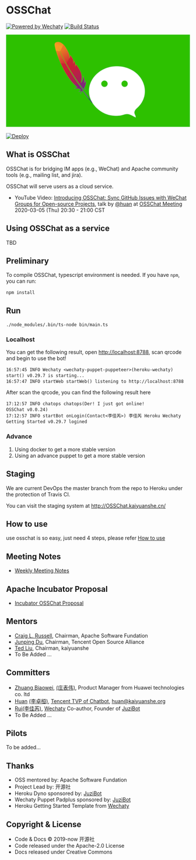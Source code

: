 # OSSChat

[![Powered by Wechaty](https://img.shields.io/badge/Powered%20By-Wechaty-brightgreen.svg)](https://github.com/wechaty/wechaty)
[![Build Status](https://travis-ci.com/kaiyuanshe/OSSChat.svg?branch=master)](https://travis-ci.com/kaiyuanshe/OSSChat)

![OSS Chat](docs/images/osschat-640x320.png)

[![Deploy](https://www.herokucdn.com/deploy/button.svg)](https://heroku.com/deploy)

## What is OSSChat

OSSChat is for bridging IM apps (e.g., WeChat) and Apache community tools (e.g., mailing list, and jira).

OSSChat will serve users as a cloud service.

- YouTube Video: [Introducing OSSChat: Sync GitHub Issues with WeChat Groups for Open-source Projects](https://youtu.be/HNksCmm_pvY), talk by [@huan](https://github.com/huan) at [OSSChat Meeting](https://shimo.im/docs/wGHydDxvWGjWKgDK) 2020-03-05 (Thu) 20:30 - 21:00 CST

## Using OSSChat as a service

TBD

## Preliminary

To compile OSSChat, typescript environment is needed. If you have `npm`, you can run:

```shell
npm install
```

## Run

```shell
./node_modules/.bin/ts-node bin/main.ts
```

### Localhost

You can get the following result, open <http://localhost:8788>, scan qrcode and begin to use the bot!

```shell
16:57:45 INFO Wechaty <wechaty-puppet-puppeteer>(heroku-wechaty) start() v0.29.7 is starting...
16:57:47 INFO startWeb startWeb() listening to http://localhost:8788
```

After scan the qrcode, you can find the following result here

```shell
17:12:57 INFO chatops chatops(Der! I just got online!
OSSChat v0.0.24)
17:12:57 INFO startBot onLogin(Contact<李佳芮>) 李佳芮 Heroku Wechaty Getting Started v0.29.7 logined
```

### Advance

1. Using docker to get a more stable version
2. Using an advance puppet to get a more stable version

## Staging

We are current DevOps the master branch from the repo to Heroku under the protection of Travis CI.

You can visit the staging system at <http://OSSChat.kaiyuanshe.cn/>

## How to use
use osschat is so easy, just need 4 steps, please refer [How to use](https://github.com/kaiyuanshe/osschat/blob/master/docs/pages/how-to-use.md)

## Meeting Notes

- [Weekly Meeting Notes](https://shimo.im/docs/wGHydDxvWGjWKgDK)

## Apache Incubator Proposal

- [Incubator OSSChat Proposal](https://cwiki.apache.org/confluence/display/INCUBATOR/OSSBotProposal)

## Mentors

- [Craig L. Russell](https://github.com/clr-apache), Chairman, Apache Software Fundation
- [Junping Du](https://github.com/JunpingDu), Chairman, Tencent Open Source Alliance
- [Ted Liu](https://github.com/tedliu1), Chairman, kaiyuanshe
- To Be Added ...

## Committers

- [Zhuang Biaowei](https://github.com/zhuangbiaowei), [(庄表伟)](http://www.zhuangbiaowei.com/blog/), Product Manager from Huawei technologies co. ltd
- [Huan](https://github.com/huan) [(李卓桓)](http://linkedin.com/in/zixia), [Tencent TVP of Chatbot](https://cloud.tencent.com/tvp/138), <huan@kaiyuanshe.org>
- [Rui](https://github.com/lijiarui)[(李佳芮)](https://lijiarui.github.io), [Wechaty](https://github.com/wechaty/wechaty) Co-author, Founder of [JuziBot](https://www.botorange.com/)
- To Be Added ...

## Pilots

To be added...

## Thanks

- OSS mentored by: Apache Software Fundation
- Project Lead by: 开源社
- Heroku Dyno sponsored by: [JuziBot](https://www.juzi.bot)
- Wechaty Puppet Padplus sponsored by: [JuziBot](https://www.juzi.bot)
- Heroku Getting Started Template from [Wechaty](https://github.com/wechaty/)

## Copyright & License

- Code & Docs © 2019-now 开源社
- Code released under the Apache-2.0 License
- Docs released under Creative Commons
